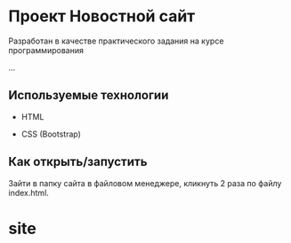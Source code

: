 # Проект Новостной сайт

Разработан в качестве практического задания на курсе программирования

…

## Используемые технологии

* HTML

* CSS (Bootstrap)


## Как открыть/запустить

Зайти в папку сайта в файловом менеджере, кликнуть 2 раза по файлу index.html.

# site
